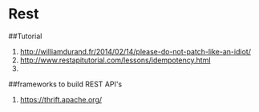 # Rest

##Tutorial
1. http://williamdurand.fr/2014/02/14/please-do-not-patch-like-an-idiot/
2. http://www.restapitutorial.com/lessons/idempotency.html
3. 


##frameworks to build REST API's
1. https://thrift.apache.org/
